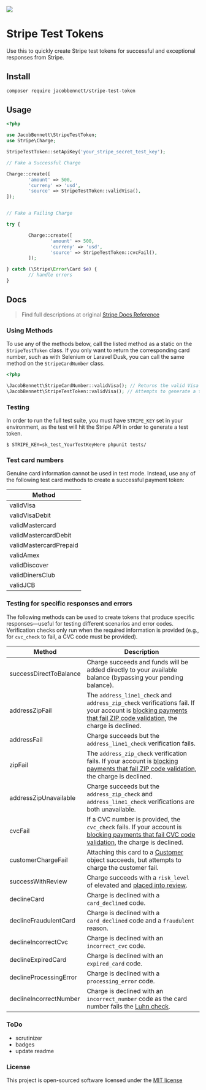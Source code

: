 ![](https://raw.githubusercontent.com/JacobBennett/StripeTestToken/master/stripetesttoken-01.jpg)

# Stripe Test Tokens

Use this to quickly create Stripe test tokens for successful and exceptional responses from Stripe.

## Install
```bash
composer require jacobbennett/stripe-test-token
```

## Usage
```php
<?php

use JacobBennett\StripeTestToken;
use Stripe\Charge;

StripeTestToken::setApiKey('your_stripe_secret_test_key');

// Fake a Successful Charge

Charge::create([
        'amount' => 500,
        'curreny' => 'usd',
        'source' => StripeTestToken::validVisa(),
]);


// Fake a Failing Charge

try {

        Charge::create([
                'amount' => 500,
                'curreny' => 'usd',
                'source' => StripeTestToken::cvcFail(),
        ]);

} catch (\Stripe\Error\Card $e) {
        // handle errors
}

```

## Docs 

> Find full descriptions at original [Stripe Docs Reference](https://stripe.com/docs/testing#cards)

### Using Methods

To use any of the methods below, call the listed method as a static on the `StripeTestToken` class. If you only want to return the corresponding card number, such as with Selenium or Laravel Dusk, you can call the same method on the `StripeCardNumber` class.

```php
<?php 

\JacobBennett\StripeCardNumber::validVisa(); // Returns the valid Visa card number 4012888888881881
\JacobBennett\StripeTestToken::validVisa(); // Attempts to generate a token against the Stripe API for a valid Visa card
```

### Testing

In order to run the full test suite, you must have `STRIPE_KEY` set in your environment, as the test will hit the Stripe API in order to generate a test token.

```
$ STRIPE_KEY=sk_test_YourTestKeyHere phpunit tests/
```

### Test card numbers
Genuine card information cannot be used in test mode. Instead, use any of the following test card methods to create a successful payment token:

| Method |
| --- |
| validVisa |
| validVisaDebit |
| validMastercard |
| validMastercardDebit |
| validMastercardPrepaid |
| validAmex |
| validDiscover |
| validDinersClub |
| validJCB |

### Testing for specific responses and errors

The following methods can be used to create tokens that produce specific responses—useful for testing different scenarios and error codes. Verification checks only run when the required information is provided (e.g., for `cvc_check` to fail, a CVC code must be provided).

| Method | Description |
| --- | --- |
| successDirectToBalance | Charge succeeds and funds will be added directly to your available balance (bypassing your pending balance). |
| addressZipFail | The `address_line1_check` and `address_zip_check` verifications fail. If your account is [blocking payments that fail ZIP code validation](https://stripe.com/docs/radar/rules#traditional-bank-checks), the charge is declined. |
| addressFail | Charge succeeds but the `address_line1_check` verification fails. |
| zipFail | The `address_zip_check` verification fails. If your account is [blocking payments that fail ZIP code validation](https://stripe.com/docs/radar/rules#traditional-bank-checks), the charge is declined. |
| addressZipUnavailable | Charge succeeds but the `address_zip_check` and `address_line1_check` verifications are both unavailable. |
| cvcFail | If a CVC number is provided, the `cvc_check` fails. If your account is [blocking payments that fail CVC code validation](https://stripe.com/docs/radar/rules#traditional-bank-checks), the charge is declined. |
| customerChargeFail | Attaching this card to a [Customer](https://stripe.com/docs/api#customer_object) object succeeds, but attempts to charge the customer fail. |
| successWithReview | Charge succeeds with a `risk_level` of elevated and [placed into review](https://stripe.com/docs/radar/review). |
| declineCard | Charge is declined with a `card_declined` code. |
| declineFraudulentCard | Charge is declined with a `card_declined` code and a `fraudulent` reason. |
| declineIncorrectCvc | Charge is declined with an `incorrect_cvc` code. |
| declineExpiredCard | Charge is declined with an `expired_card` code. |
| declineProcessingError | Charge is declined with a `processing_error` code. |
| declineIncorrectNumber | Charge is declined with an `incorrect_number` code as the card number fails the [Luhn check](https://en.wikipedia.org/wiki/Luhn_algorithm). |

### ToDo

- scrutinizer
- badges
- update readme

### License

This project is open-sourced software licensed under the [MIT license](http://opensource.org/licenses/MIT)
